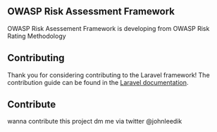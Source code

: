 ## OWASP Risk Assessment Framework 
OWASP Risk Asessement Framework is developing from OWASP Risk Rating Methodology

## Contributing

Thank you for considering contributing to the Laravel framework! The contribution guide can be found in the [Laravel documentation](http://laravel.com/docs/contributions).

## Contribute
 wanna contribute this project dm me via twitter @johnleedik
